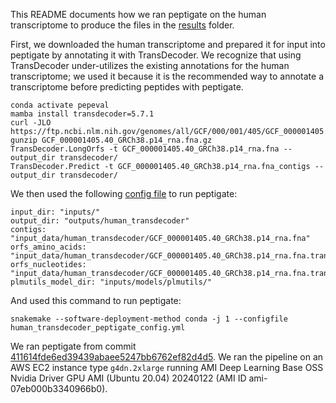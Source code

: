 This README documents how we ran peptigate on the human transcriptome to produce the files in the [results](../results/) folder.

First, we downloaded the human transcriptome and prepared it for input into peptigate by annotating it with TransDecoder.
We recognize that using TransDecoder under-utilizes the existing annotations for the human transcriptome; we used it because it is the recommended way to annotate a transcriptome before predicting peptides with peptigate.

```{bash}
conda activate pepeval
mamba install transdecoder=5.7.1
curl -JLO https://ftp.ncbi.nlm.nih.gov/genomes/all/GCF/000/001/405/GCF_000001405.40_GRCh38.p14/GCF_000001405.40_GRCh38.p14_rna.fna.gz
gunzip GCF_000001405.40_GRCh38.p14_rna.fna.gz
TransDecoder.LongOrfs -t GCF_000001405.40_GRCh38.p14_rna.fna --output_dir transdecoder/
TransDecoder.Predict -t GCF_000001405.40_GRCh38.p14_rna.fna_contigs --output_dir transdecoder/
```

We then used the following [config file](./human_transdecoder_peptigate_config.yml) to run peptigate:
```
input_dir: "inputs/"
output_dir: "outputs/human_transdecoder"
contigs: "input_data/human_transdecoder/GCF_000001405.40_GRCh38.p14_rna.fna"
orfs_amino_acids: "input_data/human_transdecoder/GCF_000001405.40_GRCh38.p14_rna.fna.transdecoder.pep"
orfs_nucleotides: "input_data/human_transdecoder/GCF_000001405.40_GRCh38.p14_rna.fna.transdecoder.cds"
plmutils_model_dir: "inputs/models/plmutils/"
```

And used this command to run peptigate:
```{bash}
snakemake --software-deployment-method conda -j 1 --configfile human_transdecoder_peptigate_config.yml
```

We ran peptigate from commit [411614fde6ed39439abaee5247bb6762ef82d4d5](https://github.com/Arcadia-Science/peptigate/commit/411614fde6ed39439abaee5247bb6762ef82d4d5).
We ran the pipeline on an AWS EC2 instance type `g4dn.2xlarge` running AMI Deep Learning Base OSS Nvidia Driver GPU AMI (Ubuntu 20.04) 20240122 (AMI ID ami-07eb000b3340966b0).
